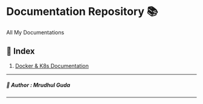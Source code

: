 # **Documentation Repository 📚**

All My Documentations

## **📄 Index**

1. [Docker & K8s Documentation](./DockerAndK8s.md)

---

##### **👤 Author : Mrudhul Guda**

---